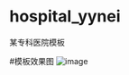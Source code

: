 # hospital_yynei
某专科医院模板

#模板效果图
 ![image](https://github.com/ydm3324803/hospital_yynei/blob/master/html/index.png)
